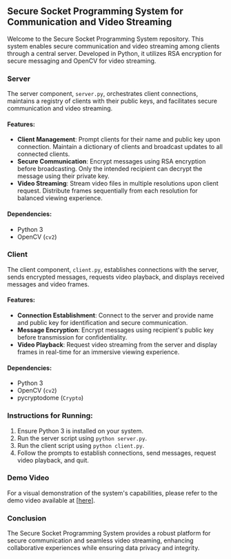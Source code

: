 ## Secure Socket Programming System for Communication and Video Streaming

Welcome to the Secure Socket Programming System repository. This system enables secure communication and video streaming among clients through a central server. Developed in Python, it utilizes RSA encryption for secure messaging and OpenCV for video streaming.

### Server

The server component, `server.py`, orchestrates client connections, maintains a registry of clients with their public keys, and facilitates secure communication and video streaming.

#### Features:

- **Client Management**: Prompt clients for their name and public key upon connection. Maintain a dictionary of clients and broadcast updates to all connected clients.
- **Secure Communication**: Encrypt messages using RSA encryption before broadcasting. Only the intended recipient can decrypt the message using their private key.
- **Video Streaming**: Stream video files in multiple resolutions upon client request. Distribute frames sequentially from each resolution for balanced viewing experience.

#### Dependencies:
- Python 3
- OpenCV (`cv2`)

### Client

The client component, `client.py`, establishes connections with the server, sends encrypted messages, requests video playback, and displays received messages and video frames.

#### Features:

- **Connection Establishment**: Connect to the server and provide name and public key for identification and secure communication.
- **Message Encryption**: Encrypt messages using recipient's public key before transmission for confidentiality.
- **Video Playback**: Request video streaming from the server and display frames in real-time for an immersive viewing experience.

#### Dependencies:
- Python 3
- OpenCV (`cv2`)
- pycryptodome (`Crypto`)

### Instructions for Running:

1. Ensure Python 3 is installed on your system.
2. Run the server script using `python server.py`.
3. Run the client script using `python client.py`.
4. Follow the prompts to establish connections, send messages, request video playback, and quit.

### Demo Video

For a visual demonstration of the system's capabilities, please refer to the demo video available at [[here](https://www.youtube.com/watch?v=UsuVoRccBw4&t=521s)].

### Conclusion

The Secure Socket Programming System provides a robust platform for secure communication and seamless video streaming, enhancing collaborative experiences while ensuring data privacy and integrity.